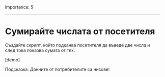 importance: 5

---

# Сумирайте числата от посетителя

Създайте скрипт, който подканва посетителя да въведе две числа и след това показва сумата от тях.

[demo]

Подсказка: Данните от потребителите са низове!
